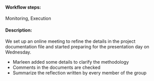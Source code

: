 #### Workflow steps: 
Monitoring, Execution
#### Description:
We set up an online meeting to refine the details in the project documentation file and started preparing for the presentation day on Wednesday.
- Marleen added some details to clarify the methodology
- Comments in the documents are checked
- Summarize the reflection written by every member of the group

